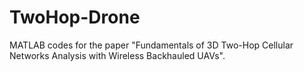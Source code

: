 # TwoHop-Drone
MATLAB codes for the paper "Fundamentals of 3D Two-Hop Cellular Networks Analysis with Wireless Backhauled UAVs".
